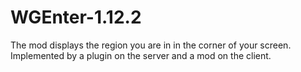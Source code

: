 # WGEnter-1.12.2
The mod displays the region you are in in the corner of your screen. Implemented by a plugin on the server and a mod on the client.
